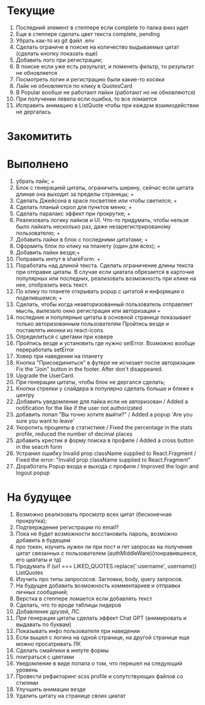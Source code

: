 # Текущие

1. Последний элемент в степпере если complete то палка вниз идет
2. Еще в степпере сделать цвет текста complete, pending
3. Убрать как-то из git файл .env
1. Сделать ограниче в поиске на количество выдываемых цитат (сделать кнопку показать еще)
2. Добавить лого при регистрации;
3. В поиске если уже есть результат, и поменять фильтр, то результат не обновляется
4. Посмотреть логин и регистрацию были какие-то косяки
5. Лайк не обновляется по клику в QuotesCard
6.  В Popular вообше не работают лайки (работают но не обновляются)
7.  При получении левела если ошибка, то все ломается
8.  Исправить анимацию в ListQuote чтобы при каждом взаимодействии не дергалась
   

# Закомитить




# Выполнено

1. убрать лайк; +
2. Блок с генерацией цитаты, ограничить ширину, сейчас если цитата длиная она выходит за пределы страницы; +
3. Сделать Джейсона в space посветлее или чтобы светился; +
4. Сделать планый скрол для пунктов меню; +
5. Сделать паралакс эффект при прокрутке; +
6. Реализовать логику лайков и UI. Что-то придумать, чтобы нельзя было лайкать несколько раз, даже незарегистрированому пользователю; +
7. Добавить лайки в блок с последними цитатами; +
8. Оформить блок по клику на планету (один для всех); +
9. Добавить лайки везде;+
10. Поправить инпут в shareForm. +
11. Поработать над длиной текста. Сделать ограничение длины текста при отправке цитаты. В случае если циатата обрезается в карточке популярных или последних, реализовать возможность при клике на нее, отобразить весь текст.
12. По клику по планете открывать popup с цитатой и информции о поделившемся; +
13. Сделать, чтобы когда неавторизованный пользователь отправляет мысль, вылезало окно регистрации или авторизации +
14. последние и популярные цитаты в основной странице показывает только авторизованным пользователям
    Пройтись везде и поставлять иконки из react-icons.
15. Определиться с цветами при ховере
16. Пройтись везде и установить где нужно setError. Возможно вообще переработать setError
17. Ховер при наведении на планету
18. Кнопка "Присоединиться" в футере не исчезает после авторизации Fix the "Join" button in the footer. After don't disappeared.
19. Upgrade the UserCard.
20. При генерации цитаты, чтобы блок не дергался сделать;
21. Кнопки стрелки у слайдера в популярно сделать больше и ближе к центру
22. Добавить уведомление для лайка если не авторизован / Added a notification for the like if the user not authorizated
23. добавить попап "Вы точно хотите выйти?" / Added a popup 'Are you sure you want to leave' 
24. Укоротить проценты в статистике / Fixed the percentage in the stats profile, reduced the number of decimal places 
25. добавить крестик в форму поиска в профиле / Added a cross button in the seacrh form
26. Устранил ошибку Invalid prop className supplied to React.Fragment / Fixed the error: "Invalid prop className supplied to React.Fragment"
27. Доработать Popup входа и выхода с профиля / Improved the login and logout popup

# На будущее

1. Возможно реализовать просмотр всех цитат (бесконечная прокрутка);
2. Подтверждение регистрации по email?
3. Пока не будет возможности восстановить пароль, возможно добавить в будещем
4. про токен, изучить нужен ли при пост и гет запросах на получение цитат связанных с пользователем (authMiddleWare)(понравившееся, его циататы и тд)
5. Продумать if (url === LIKED_QUOTES.replace(':username', username)) ListQuotes
6. Изучить про типы запрососов. Загловки, body, query запросов.
7. На будущее добавить возможность комментариев и отправки личных сообщений;
8. Верстка в степпере ломается если добавлять текст
9. Сделать, что то вроде таблицы лидеров
10. Добавление друзей, ЛС.
11. При генерации цитаты сделать эффект Chat GPT (анимировать и выдавать по буквам)
12. Показывать инфо пользователя при наведении
13. Если вышел с логина на одной странице, на другой странице еще можно просатривать ЛК
14. Сделать смайлики в инпуте формы
15. поиграться с цветами
16. Уведомление в виде попапа о том, что перешел на следующий уровень
17. Провести рефакторинг scss profile и сопутствующих файлов со стилями
18. Улучшить анимации везде
19. Удалить цитату на странице своих циатат 
